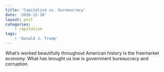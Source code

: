 ```yaml
---
title: 'Capitalism vs. bureaucracy'
date: '2016-12-18'
layout: post
categories:
    - capitalism
tags:
    - 'Donald J. Trump'
---
```


What’s worked beautifully throughout American history is the freemarket economy. What has brought us low is government bureaucracy and corruption.